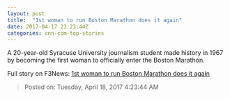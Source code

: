 ```yaml
---
layout: post
title:  "1st woman to run Boston Marathon does it again"
date: 2017-04-17 23:23:44Z
categories: cnn-com-top-stories
---
```


A 20-year-old Syracuse University journalism student made history in 1967 by becoming the first woman to officially enter the Boston Marathon.


Full story on F3News: [1st woman to run Boston Marathon does it again](http://www.f3nws.com/n/jCWpHE)

> Posted on: Tuesday, April 18, 2017 4:23:44 AM
